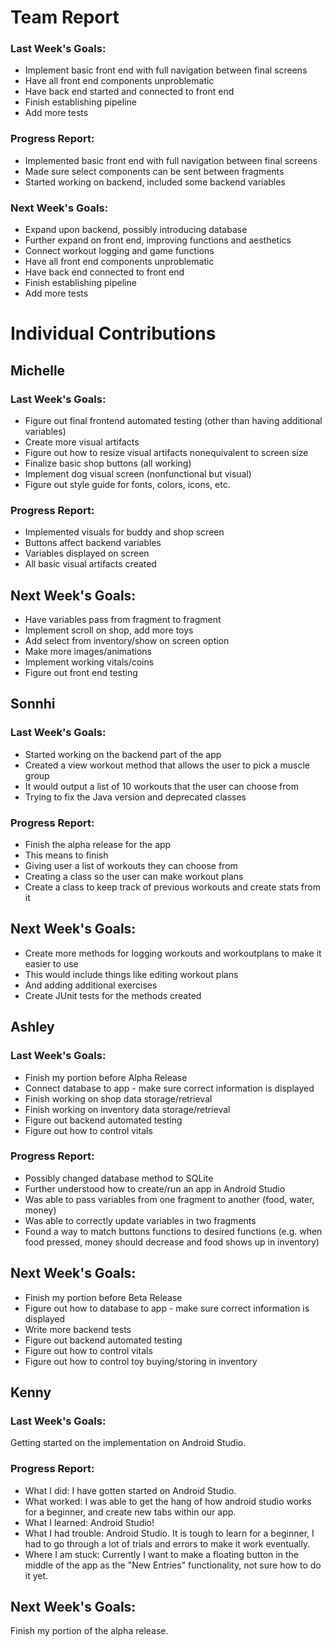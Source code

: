 # Team Report
### Last Week's Goals: 
- Implement basic front end with full navigation between final screens
- Have all front end components unproblematic
- Have back end started and connected to front end
- Finish establishing pipeline 
- Add more tests

### Progress Report: 
- Implemented basic front end with full navigation between final screens
- Made sure select components can be sent between fragments
- Started working on backend, included some backend variables

### Next Week's Goals:
- Expand upon backend, possibly introducing database
- Further expand on front end, improving functions and aesthetics
- Connect workout logging and game functions
- Have all front end components unproblematic
- Have back end connected to front end
- Finish establishing pipeline 
- Add more tests


# Individual Contributions

## Michelle
### Last Week's Goals:
- Figure out final frontend automated testing (other than having additional variables)
- Create more visual artifacts
- Figure out how to resize visual artifacts nonequivalent to screen size
- Finalize basic shop buttons (all working)
- Implement dog visual screen (nonfunctional but visual)
- Figure out style guide for fonts, colors, icons, etc.

### Progress Report:
- Implemented visuals for buddy and shop screen
- Buttons affect backend variables
- Variables displayed on screen
- All basic visual artifacts created

## Next Week's Goals:
- Have variables pass from fragment to fragment
- Implement scroll on shop, add more toys
- Add select from inventory/show on screen option
- Make more images/animations
- Implement working vitals/coins
- Figure out front end testing


## Sonnhi
### Last Week's Goals:
 - Started working on the backend part of the app
 - Created a view workout method that allows the user to pick a muscle group
 - It would output a list of 10 workouts that the user can choose from
 - Trying to fix the Java version and deprecated classes

### Progress Report:
- Finish the alpha release for the app 
- This means to finish 
- Giving user a list of workouts they can choose from 
- Creating a class so the user can make workout plans 
- Create a class to keep track of previous workouts and create stats from it

## Next Week's Goals:
- Create more methods for logging workouts and workoutplans to make it easier to use 
- This would include things like editing workout plans 
- And adding additional exercises
- Create JUnit tests for the methods created 

## Ashley
### Last Week's Goals:
- Finish my portion before Alpha Release
- Connect database to app - make sure correct information is displayed
- Finish working on shop data storage/retrieval
- Finish working on inventory data storage/retrieval
- Figure out backend automated testing
- Figure out how to control vitals

### Progress Report:
- Possibly changed database method to SQLite
- Further understood how to create/run an app in Android Studio
- Was able to pass variables from one fragment to another (food, water, money)
- Was able to correctly update variables in two fragments
- Found a way to match buttons functions to desired functions 
  (e.g. when food pressed, money should decrease and food shows up in inventory)

## Next Week's Goals:
- Finish my portion before Beta Release
- Figure out how to database to app - make sure correct information is displayed
- Write more backend tests
- Figure out backend automated testing
- Figure out how to control vitals
- Figure out how to control toy buying/storing in inventory

## Kenny
### Last Week's Goals:
Getting started on the implementation on Android Studio.

### Progress Report:
* What I did: I have gotten started on Android Studio. 
* What worked: I was able to get the hang of how android studio works for a beginner, and create new tabs within our app.
* What I learned: Android Studio!
* What I had trouble: Android Studio. It is tough to learn for a beginner, I had to go through a lot of trials and errors to make it work eventually.
* Where I am stuck: Currently I want to make a floating button in the middle of the app as the "New Entries" functionality, not sure how to do it yet.

## Next Week's Goals:
Finish my portion of the alpha release.
